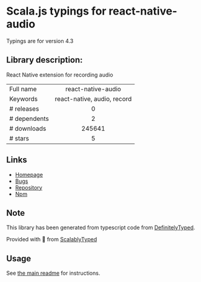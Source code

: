 
# Scala.js typings for react-native-audio

Typings are for version 4.3

## Library description:
React Native extension for recording audio

|                    |                 |
| ------------------ | :-------------: |
| Full name          | react-native-audio |
| Keywords           | react-native, audio, record |
| # releases         | 0 |
| # dependents       | 2 |
| # downloads        | 245641 |
| # stars            | 5 |

## Links
- [Homepage](https://github.com/jsierles/react-native-audio#readme)
- [Bugs](https://github.com/jsierles/react-native-audio/issues)
- [Repository](https://github.com/jsierles/react-native-audio)
- [Npm](https://www.npmjs.com/package/react-native-audio)
    


## Note
This library has been generated from typescript code from [DefinitelyTyped](https://definitelytyped.org).

Provided with :purple_heart: from [ScalablyTyped](https://github.com/oyvindberg/ScalablyTyped)

## Usage
See [the main readme](../../readme.md) for instructions.



